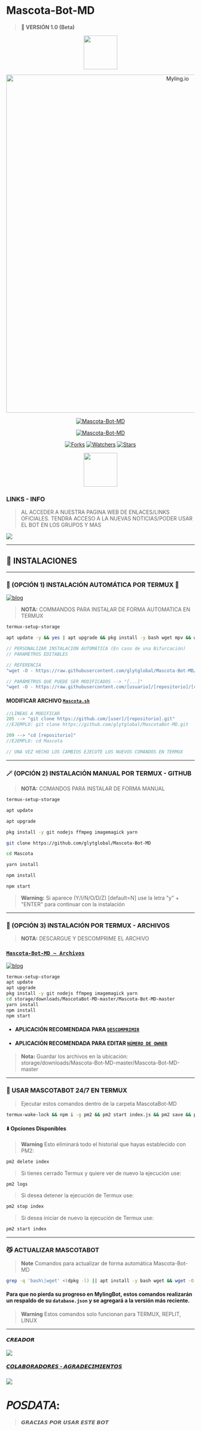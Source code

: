 # Mascota-Bot-MD
> <b>🚀 VERSIÓN 1.0 (Beta)</b>

<p align="center"> 
<a href="https://github.com/glytglobal/"><img src="http://readme-typing-svg.herokuapp.com?font=Fira+Code&pause=1000&color0000e6&width=435&lines=Mascota-Bot-MD+%F0%9F%98%BC;Disfruta+del+bot.+%E2%9A%A1" height="90px"></a> 
</p>

<p align="center">
<img src="https://telegra.ph/file/5d7e41b68eb51b299f0ff.jpg" alt="Myling.io" width="900"/>
</p>

<p align="center">
<a href="#"><img title="Mascota-Bot-MD" src="https://img.shields.io/badge/SI TE AGRADA EL REPOSITORIO APÓYAME CON UNA ESTRELLITA 🌟 ¡GRACIAS! -red?colorA=%255ff0000&colorB=0000e6&style=for-the-badge"></a>
</p>  

<p align="center">
<a href="#"><img title="Mascota-Bot-MD" src="https://img.shields.io/badge/COMPATIBLE CON LA VERSIÓN MULTI DISPOSITIVOS DE WHATSAPP-red?colorA=%F77F48FF&colorB=%F77F48FF&style=for-the-badge"></a>
</p>

<p align="center">   
<a href="https://github.com/glytglobal/Mascota-Bot-MD/network/members"><img title="Forks" src="https://img.shields.io/github/forks/glytglobal/Mascota-Bot-MD?label=Forks&color=blue&style=flat-square"></a>
<a href="https://github.com/glytglobal/Mascota-Bot-MD/watchers"><img title="Watchers" src="https://img.shields.io/github/watchers/glytglobal/Mascota-Bot-MD?label=Watchers&color=green&style=flat-square"></a>
<a href="https://github.com/glytglobal/Mascota-Bot-MD/stargazers"><img title="Stars" src="https://img.shields.io/github/stars/glytglobal/Mascota-Bot-MD?label=Stars&color=yellow&style=flat-square"></a>
</p>

<p align="center"> 
<a href="https://github.com/glytglobal/"><img src="http://readme-typing-svg.herokuapp.com?font=Fira+Code&pause=1000&color0000e6&width=435&lines=¡Hey!+Mascota+%F0%9F%98%BC;Mascota-Bot-MD.+%E2%9A%A1" height="90px"></a> 
</p>

### LINKS - INFO
> AL ACCEDER A NUESTRA PAGINA WEB DE ENLACES/LINKS OFICIALES.
> TENDRA ACCESO A LA NUEVAS NOTICIAS/PODER USAR EL BOT EN LOS GRUPOS Y MAS

<a href="https://www.atom.bio/Mascota-Bot-MD">
<img src="https://img.shields.io/badge/PAGINA_WEB-FF0000?style=for-the-badge&logo=biolink&logoColor=white">
</a>

-----

## 🌟 INSTALACIONES

-----
### 🌟 (OPCIÓN 1) INSTALACIÓN AUTOMÁTICA POR TERMUX 🫰
[![blog](https://img.shields.io/badge/Instalacion-Automatica-FF0000?style=for-the-badge&logo=youtube&logoColor=white)](https://www.youtube.com/shorts/ZLJYDUM6vSY)
> **NOTA:** COMMANDOS PARA INSTALAR DE FORMA AUTOMATICA EN TERMUX
```bash
termux-setup-storage
```
```bash
apt update -y && yes | apt upgrade && pkg install -y bash wget mpv && wget -O - https://raw.githubusercontent.com/glytglobal/Mascota-Bot-MD/master/Mascota.sh | bash
```
```js
// PERSONALIZAR INSTALACIÓN AUTOMÁTICA (En caso de una Bifurcación)
// PARAMETROS EDITABLES

// REFERENCIA
"wget -O - https://raw.githubusercontent.com/glytglobal/Mascota-Bot-MD/master/Mascota.sh | bash"

// PARÁMETROS QUE PUEDE SER MODIFICADOS --> "[...]"
"wget -O - https://raw.githubusercontent.com/[usuario]/[repositorio]/[rama]/Mascota.sh | bash"
```
#### MODIFICAR ARCHIVO [`Mascota.sh`](https://github.com/WilsonOFC/Mascota-Bot-MD/blob/master/mascota.sh)
```js
//LÍNEAS A MODIFICAR
205 --> "git clone https://github.com/[user]/[repositorio].git"
//EJEMPLO: git clone https://github.com/glytglobal/MascotaBot-MD.git

209 --> "cd [repositorio]"
//EJEMPLO: cd Mascota

// UNA VEZ HECHO LOS CAMBIOS EJECUTE LOS NUEVOS COMANDOS EN TERMUX 
```
-----
### 🪄 (OPCIÓN 2) INSTALACIÓN MANUAL POR TERMUX - GITHUB 
> **NOTA:** COMANDOS PARA INSTALAR DE FORMA MANUAL
```bash
termux-setup-storage
```
```bash
apt update
```
```bash
apt upgrade
```
```bash
pkg install -y git nodejs ffmpeg imagemagick yarn
```
```bash
git clone https://github.com/glytglobal/Mascota-Bot-MD
```
```bash
cd Mascota
```
```bash
yarn install
```
```bash
npm install
```
```bash
npm start
```
> **Warning:** Si aparece (Y/I/N/O/D/Z) [default=N] use la letra "y" + "ENTER" para continuar con la instalación 
------------------
### 📁 (OPCIÓN 3) INSTALACIÓN POR TERMUX - ARCHIVOS
> **NOTA:** DESCARGUE Y DESCOMPRIME EL ARCHIVO
### [`Mascota-Bot-MD ~ Archivos`](https://github.com/WilsonOFC/Mascota-Bot-MD/archive/refs/heads/master.zip)
[![blog](https://img.shields.io/badge/NO_TUTORIAL-FF0000?style=for-the-badge&logo=youtube&logoColor=white)
](https://www.youtube.com/shorts/ZLJYDUM6vSY)
```bash
termux-setup-storage
apt update
apt upgrade
pkg install -y git nodejs ffmpeg imagemagick yarn
cd storage/downloads/MascotaBot-MD-master/Mascota-Bot-MD-master 
yarn install
npm install
npm start
```
* #### APLICACIÓN RECOMENDADA PARA [`DESCOMPRIMIR`](https://play.google.com/store/apps/details?id=com.rarlab.rar)
* #### APLICACIÓN RECOMENDADA PARA EDITAR [`NÚMERO DE OWNER`](https://play.google.com/store/apps/details?id=com.rhmsoft.code)
> **Nota:** Guardar los archivos en la ubicación: storage/downloads/Mascota-Bot-MD-master/Mascota-Bot-MD-master   
----
### 🚀 USAR MASCOTABOT 24/7 EN TERMUX 
> Ejecutar estos comandos dentro de la carpeta MascotaBot-MD
```bash
termux-wake-lock && npm i -g pm2 && pm2 start index.js && pm2 save && pm2 logs 
``` 
#### ⬇️ Opciones Disponibles
> **Warning** Esto eliminará todo el historial que hayas establecido con PM2:
```bash 
pm2 delete index
``` 
> Si tienes cerrado Termux y quiere ver de nuevo la ejecución use:
```bash 
pm2 logs 
``` 
> Si desea detener la ejecución de Termux use:
```bash 
pm2 stop index
``` 
> Si desea iniciar de nuevo la ejecución de Termux use:
```bash 
pm2 start index
``` 
----
### 😼 ACTUALIZAR MASCOTABOT
> **Note** Comandos para actualizar de forma automática Mascota-Bot-MD
```bash
grep -q 'bash\|wget' <(dpkg -l) || apt install -y bash wget && wget -O - https://raw.githubusercontent.com/KatashiFukushima/KatashiBot-MD/master/update.sh | bash 
```
#### Para que no pierda su progreso en MylingBot, estos comandos realizarán un respaldo de su `database.json` y se agregará a la versión más reciente.
> **Warning** Estos comandos solo funcionan para TERMUX, REPLIT, LINUX                           
----

#### 𝘾𝙍𝙀𝘼𝘿𝙊𝙍
<a href="https://github.com/glytglobal/">
<img src="https://telegra.ph/file/35f5a789ab08eef0067bd.jpg"/>

##### 𝘾𝙊𝙇𝘼𝘽𝙊𝙍𝘼𝘿𝙊𝙍𝙀𝙎 - 𝘼𝙂𝙍𝘼𝘿𝙀𝘾𝙄𝙈𝙄𝙀𝙉𝙏𝙊𝙎

<a href="https://github.com/glytglobal/Mascota-Bot-MD/graphs/contributors">
<img src="https://contrib.rocks/image?repo=glytglobal/Mascota-Bot-MD"/> 
</a>

# 𝘗𝘖𝘚𝘋𝘈𝘛𝘈:
> 𝙂𝙍𝘼𝘾𝙄𝘼𝙎 𝙋𝙊𝙍 𝙐𝙎𝘼𝙍 𝙀𝙎𝙏𝙀 𝘽𝙊𝙏
